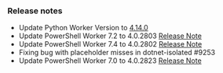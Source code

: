 ### Release notes

<!-- Please add your release notes in the following format:
- My change description (#PR)
-->
- Update Python Worker Version to [4.14.0](https://github.com/Azure/azure-functions-python-worker/releases/tag/4.14.0)
- Update PowerShell Worker 7.2 to 4.0.2803 [Release Note](https://github.com/Azure/azure-functions-powershell-worker/releases/tag/v4.0.2803)
- Update PowerShell Worker 7.4 to 4.0.2802 [Release Note](https://github.com/Azure/azure-functions-powershell-worker/releases/tag/v4.0.2802)
- Fixing bug with placeholder misses in dotnet-isolated #9253
- Update PowerShell Worker 7.0 to 4.0.2823 [Release Note](https://github.com/Azure/azure-functions-powershell-worker/releases/tag/v4.0.2823)